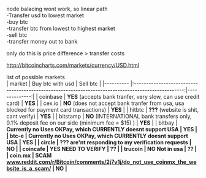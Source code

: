 node balacing wont work, so linear path  
	-Transfer usd to lowest market  
	-buy btc  
	-transfer btc from lowest to highest market  
	-sell btc  
	-transfer money out to bank  
	
only do this is price difference > transfer costs
  
http://bitcoincharts.com/markets/currency/USD.html  
  
list of possible markets  
| market   	| Buy btc with usd                                                                         	         | Sell btc      |
|----------	|:--------------------------------------------------------------------------------------------------:|--------------:|
| coinbase 	| <b>YES</b> (accepts bank tranfer, very slow, can use credit card)                                	 | <b>YES</b>    |
| cex.io   	| <b>NO</b> (does not accept bank tranfer from usa, usa blocked for payment card transactions)     	 | <b>YES</b>    |
| hitbtc   	| <b>???</b> (website is shit, cant verify)                                                     	 | <b>YES</b>    |
| bitstamp 	| <b>NO</b> (INTERNATIONAL bank transfers only, 0.1% deposit fee on our side (minimum fee = $15) ) 	 | <b>YES</b>    |
| bitbay   	| <b>Currently no<b/> Uses OKPay, which CURRENTLY doesnt support USA                               	 | <b>YES</b>    |
| btc-e  	| <b>Currently no<b/> Uses OKPay, which CURRENTLY doesnt support USA                                 | <b>YES</b>    |
| circle  	| <b>???</b> are'nt responding to my verification requests                                           | <b>NO</b>     |
| coincafe 	| <b>YES</b> NEED TO VERIFY                                                                          | <b>??</b>     |
| trucoin 	| <b>NO</b> Not in usa                                                                               | <b>??</b>     |
| coin.mx 	| <b>SCAM</b> www.reddit.com/r/Bitcoin/comments/2j7v1j/do_not_use_coinmx_the_website_is_a_scam/      | <b>NO</b>     |
